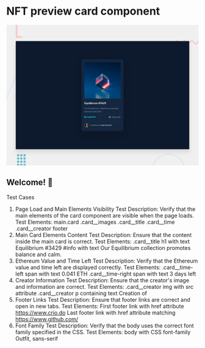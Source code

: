 # NFT preview card component

![Design preview for the NFT preview card component coding challenge](./design/desktop-preview.jpg)

## Welcome! 👋
Test Cases
1. Page Load and Main Elements Visibility
Test Description: Verify that the main elements of the card component are visible when the page loads.
Test Elements:
main.card
.card__images
.card__title
.card__time
.card__creator
footer
2. Main Card Elements Content
Test Description: Ensure that the content inside the main card is correct.
Test Elements:
.card__title h1 with text Equilibrium #3429
#info with text Our Equilibrium collection promotes balance and calm.
3. Ethereum Value and Time Left
Test Description: Verify that the Ethereum value and time left are displayed correctly.
Test Elements:
.card__time-left span with text 0.041 ETH
.card__time-right span with text 3 days left
4. Creator Information
Test Description: Ensure that the creator's image and information are correct.
Test Elements:
.card__creator img with src attribute
.card__creator p containing text Creation of
5. Footer Links
Test Description: Ensure that footer links are correct and open in new tabs.
Test Elements:
First footer link with href attribute https://www.crio.do
Last footer link with href attribute matching https://www.github.com/<username>
6. Font Family
Test Description: Verify that the body uses the correct font family specified in the CSS.
Test Elements:
body with CSS font-family Outfit, sans-serif
